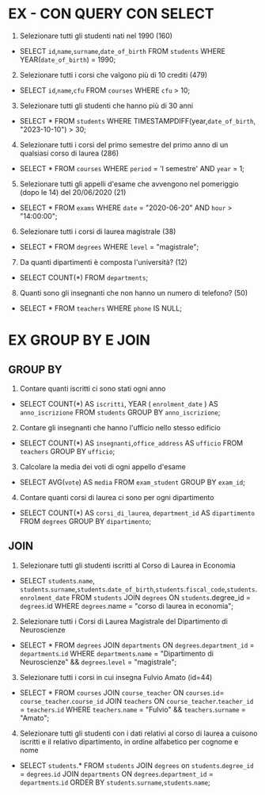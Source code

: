 # EX - CON QUERY CON SELECT

1. Selezionare tutti gli studenti nati nel 1990 (160)

- SELECT `id`,`name`,`surname`,`date_of_birth` FROM `students` WHERE YEAR(`date_of_birth`) = 1990;

2. Selezionare tutti i corsi che valgono più di 10 crediti (479)

- SELECT `id`,`name`,`cfu` FROM `courses` WHERE `cfu` > 10;

3. Selezionare tutti gli studenti che hanno più di 30 anni

- SELECT \* FROM `students` WHERE TIMESTAMPDIFF(year,`date_of_birth`, "2023-10-10") > 30;

4. Selezionare tutti i corsi del primo semestre del primo anno di un qualsiasi corso di
   laurea (286)

- SELECT \* FROM `courses` WHERE `period` = 'I semestre' AND `year` = 1;

5. Selezionare tutti gli appelli d'esame che avvengono nel pomeriggio (dopo le 14) del
   20/06/2020 (21)

- SELECT \* FROM `exams` WHERE `date` = "2020-06-20" AND `hour` > "14:00:00";

6. Selezionare tutti i corsi di laurea magistrale (38)

- SELECT \* FROM `degrees` WHERE `level` = "magistrale";

7. Da quanti dipartimenti è composta l'università? (12)

- SELECT COUNT(\*) FROM `departments`;

8. Quanti sono gli insegnanti che non hanno un numero di telefono? (50)

- SELECT \* FROM `teachers` WHERE `phone` IS NULL;

# EX GROUP BY E JOIN

## GROUP BY

1. Contare quanti iscritti ci sono stati ogni anno

- SELECT COUNT(\*) AS `iscritti`, YEAR ( `enrolment_date` ) AS `anno_iscrizione` FROM `students` GROUP BY `anno_iscrizione`;

2. Contare gli insegnanti che hanno l'ufficio nello stesso edificio

- SELECT COUNT(\*) AS `insegnanti`,`office_address` AS `ufficio` FROM `teachers` GROUP BY `ufficio`;

3. Calcolare la media dei voti di ogni appello d'esame

- SELECT AVG(`vote`) AS `media` FROM `exam_student` GROUP BY `exam_id`;

4. Contare quanti corsi di laurea ci sono per ogni dipartimento

- SELECT COUNT(\*) AS `corsi_di_laurea`, `department_id` AS `dipartimento` FROM `degrees` GROUP BY `dipartimento`;

## JOIN

1. Selezionare tutti gli studenti iscritti al Corso di Laurea in Economia

- SELECT `students`.`name`, `students`.`surname`,`students`.`date_of_birth`,`students`.`fiscal_code`,`students`.`enrolment_date` FROM `students` JOIN `degrees` ON `students`.degree_id = `degrees`.id WHERE `degrees`.name = "corso di laurea in economia";

2. Selezionare tutti i Corsi di Laurea Magistrale del Dipartimento di Neuroscienze

- SELECT \* FROM `degrees` JOIN `departments` ON `degrees`.`department_id` = `departments`.`id` WHERE `departments`.`name` = "Dipartimento di Neuroscienze" && `degrees`.`level` = "magistrale";

3. Selezionare tutti i corsi in cui insegna Fulvio Amato (id=44)

- SELECT \* FROM `courses` JOIN `course_teacher` ON `courses`.`id`= `course_teacher`.`course_id` JOIN `teachers` ON `course_teacher`.`teacher_id` = `teachers`.`id` WHERE `teachers`.`name` = "Fulvio" && `teachers`.`surname` = "Amato";

4. Selezionare tutti gli studenti con i dati relativi al corso di laurea a cuisono iscritti e il relativo dipartimento, in ordine alfabetico per cognome e nome

- SELECT `students`.\* FROM `students` JOIN `degrees` on `students`.`degree_id` = `degrees`.`id` JOIN `departments` ON `degrees`.`department_id` = `departments`.`id` ORDER BY `students`.`surname`,`students`.`name`;

